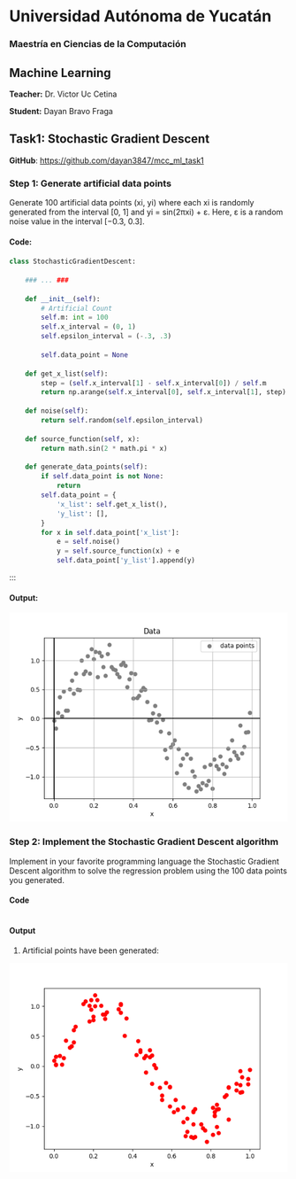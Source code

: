 # Universidad Autónoma de Yucatán

### Maestría en Ciencias de la Computación

## Machine Learning

**Teacher:** Dr. Victor Uc Cetina

**Student:** Dayan Bravo Fraga

## Task1: Stochastic Gradient Descent

**GitHub**: https://github.com/dayan3847/mcc_ml_task1

### Step 1: Generate artificial data points

Generate 100 artificial data points (xi, yi) where each xi is randomly generated from the interval [0, 1]
and yi = sin(2πxi) + ε. Here, ε is a random noise value in the interval [−0.3, 0.3].

#### Code:

```python
class StochasticGradientDescent:

    ### ... ###

    def __init__(self):
        # Artificial Count
        self.m: int = 100
        self.x_interval = (0, 1)
        self.epsilon_interval = (-.3, .3)

        self.data_point = None

    def get_x_list(self):
        step = (self.x_interval[1] - self.x_interval[0]) / self.m
        return np.arange(self.x_interval[0], self.x_interval[1], step)

    def noise(self):
        return self.random(self.epsilon_interval)

    def source_function(self, x):
        return math.sin(2 * math.pi * x)

    def generate_data_points(self):
        if self.data_point is not None:
            return
        self.data_point = {
            'x_list': self.get_x_list(),
            'y_list': [],
        }
        for x in self.data_point['x_list']:
            e = self.noise()
            y = self.source_function(x) + e
            self.data_point['y_list'].append(y)

```
:::
#### Output:

![Data Points](./img/data_points.png)

### Step 2: Implement the Stochastic Gradient Descent algorithm

Implement in your favorite programming language the Stochastic Gradient Descent algorithm to solve the regression
problem using the 100 data points you generated.

#### Code

```python
```

#### Output

1. Artificial points have been generated:

![](img/output1.png)
